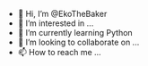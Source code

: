 - 👋 Hi, I’m @EkoTheBaker
- 👀 I’m interested in ...
- 🌱 I’m currently learning Python
- 💞️ I’m looking to collaborate on ...
- 📫 How to reach me ...

<!---
EkoTheBaker/EkoTheBaker is a ✨ special ✨ repository because its `README.md` (this file) appears on your GitHub profile.
You can click the Preview link to take a look at your changes.
--->
